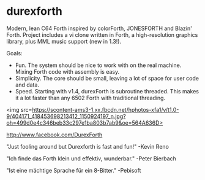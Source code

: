 # durexforth

Modern, lean C64 Forth inspired by colorForth, JONESFORTH and Blazin' Forth. Project includes a vi clone written in Forth, a high-resolution graphics library, plus MML music support (new in 1.3!).

Goals:

* Fun. The system should be nice to work with on the real machine. Mixing Forth code with assembly is easy.
* Simplicity. The core should be small, leaving a lot of space for user code and data.
* Speed. Starting with v1.4, durexForth is subroutine threaded. This makes it a lot faster than any 6502 Forth with traditional threading.


<img src=https://scontent-ams3-1.xx.fbcdn.net/hphotos-xfa1/v/t1.0-9/404171_418453698213412_1150924197_n.jpg?oh=499d0e4c346beb33c297e1ba803b7ab9&oe=564A636D>

http://www.facebook.com/DurexForth

"Just fooling around but Durexforth is fast and fun!" -Kevin Reno

"Ich finde das Forth klein und effektiv, wunderbar." -Peter Bierbach

"Ist eine mächtige Sprache für ein 8-Bitter." -Pebisoft
